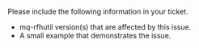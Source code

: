 Please include the following information in your ticket.

- mq-rfhutil version(s) that are affected by this issue.
- A small example that demonstrates the issue.
